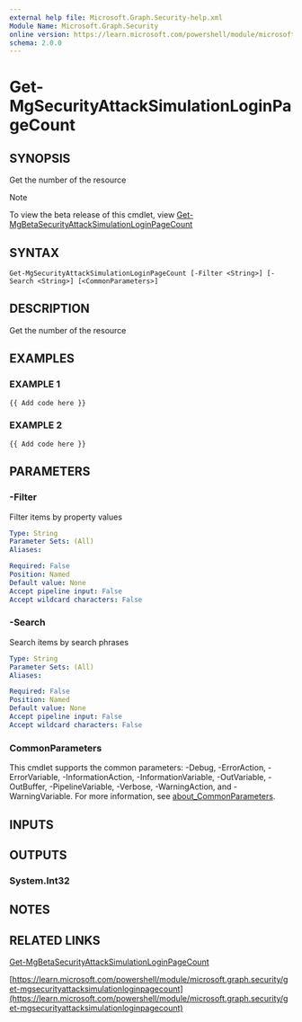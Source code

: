 ```yaml
---
external help file: Microsoft.Graph.Security-help.xml
Module Name: Microsoft.Graph.Security
online version: https://learn.microsoft.com/powershell/module/microsoft.graph.security/get-mgsecurityattacksimulationloginpagecount
schema: 2.0.0
---
```


# Get-MgSecurityAttackSimulationLoginPageCount

## SYNOPSIS
Get the number of the resource

> [!NOTE]
> To view the beta release of this cmdlet, view [Get-MgBetaSecurityAttackSimulationLoginPageCount](/powershell/module/Microsoft.Graph.Beta.Security/Get-MgBetaSecurityAttackSimulationLoginPageCount?view=graph-powershell-beta)

## SYNTAX

```
Get-MgSecurityAttackSimulationLoginPageCount [-Filter <String>] [-Search <String>] [<CommonParameters>]
```

## DESCRIPTION
Get the number of the resource

## EXAMPLES

### EXAMPLE 1
```
{{ Add code here }}
```

### EXAMPLE 2
```
{{ Add code here }}
```

## PARAMETERS

### -Filter
Filter items by property values

```yaml
Type: String
Parameter Sets: (All)
Aliases:

Required: False
Position: Named
Default value: None
Accept pipeline input: False
Accept wildcard characters: False
```

### -Search
Search items by search phrases

```yaml
Type: String
Parameter Sets: (All)
Aliases:

Required: False
Position: Named
Default value: None
Accept pipeline input: False
Accept wildcard characters: False
```

### CommonParameters
This cmdlet supports the common parameters: -Debug, -ErrorAction, -ErrorVariable, -InformationAction, -InformationVariable, -OutVariable, -OutBuffer, -PipelineVariable, -Verbose, -WarningAction, and -WarningVariable. For more information, see [about_CommonParameters](http://go.microsoft.com/fwlink/?LinkID=113216).

## INPUTS

## OUTPUTS

### System.Int32
## NOTES

## RELATED LINKS
[Get-MgBetaSecurityAttackSimulationLoginPageCount](/powershell/module/Microsoft.Graph.Beta.Security/Get-MgBetaSecurityAttackSimulationLoginPageCount?view=graph-powershell-beta)

[https://learn.microsoft.com/powershell/module/microsoft.graph.security/get-mgsecurityattacksimulationloginpagecount](https://learn.microsoft.com/powershell/module/microsoft.graph.security/get-mgsecurityattacksimulationloginpagecount)

